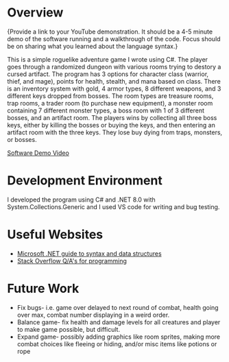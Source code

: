 # Overview

{Provide a link to your YouTube demonstration. It should be a 4-5 minute demo of the software running and a walkthrough of the code. Focus should be on sharing what you learned about the language syntax.}

This is a simple roguelike adventure game I wrote using C#. The player goes through a randomized dungeon with various rooms trying to destory a cursed artifact. The program has 3 options for character class (warrior, thief, and mage), points for health, stealth, and mana based on class. There is an inventory system with gold, 4 armor types, 8 different weapons, and 3 different keys dropped from bosses. The room types are treasure rooms, trap rooms, a trader room (to purchase new equipment), a monster room containing 7 different monster types, a boss room with 1 of 3 different bosses, and an artifact room. The players wins by collecting all three boss keys, either by killing the bosses or buying the keys, and then entering an artifact room with the three keys. They lose buy dying from traps, monsters, or bosses.

[Software Demo Video](http://youtube.link.goes.here)

# Development Environment

I developed the program using C# and .NET 8.0 with System.Collections.Generic and I used VS code for writing and bug testing.

# Useful Websites

- [Microsoft .NET guide to syntax and data structures](https://learn.microsoft.com/en-us/dotnet/api/system.collections.generic?view=net-8.0)
- [Stack Overflow Q/A's for programming](https://stackoverflow.com/questions)

# Future Work

- Fix bugs- i.e. game over delayed to next round of combat, health going over max, combat number displaying in a weird order.
- Balance game- fix health and damage levels for all creatures and player to make game possible, but difficult.
- Expand game- possibly adding graphics like room sprites, making more combat choices like fleeing or hiding, and/or misc items like potions or rope
